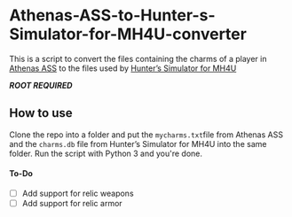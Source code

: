# Athenas-ASS-to-Hunter-s-Simulator-for-MH4U-converter
This is a script to convert the files containing the charms of a player in [Athenas ASS](facebook.com/AthenasArmorSetSearch/) to the files used by [Hunter’s Simulator for MH4U](play.google.com/store/apps/details?id=com.thisisgame.mhsimul)

***ROOT REQUIRED***

## How to use
Clone the repo into a folder and put the `mycharms.txt`file from Athenas ASS and the `charms.db` file from Hunter’s Simulator for MH4U into the same folder. Run the script with Python 3 and you're done.

#### To-Do
- [ ] Add support for relic weapons
- [ ] Add support for relic armor
